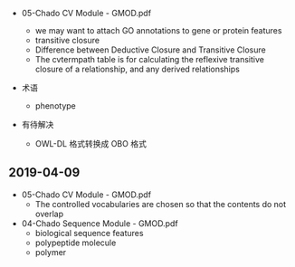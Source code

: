 * 05-Chado CV Module - GMOD.pdf
    * we may want to attach GO annotations to gene or protein features
    * transitive closure
    * Difference between Deductive Closure and Transitive Closure
    * The cvtermpath table is for calculating the reflexive transitive closure of a relationship, and any derived relationships

* 术语
    * phenotype

* 有待解决
    * OWL-DL 格式转换成 OBO 格式



## 2019-04-09

* 05-Chado CV Module - GMOD.pdf
    * The controlled vocabularies are chosen so that the contents do not overlap
* 04-Chado Sequence Module - GMOD.pdf
    * biological sequence features
    * polypeptide molecule
    * polymer
    
